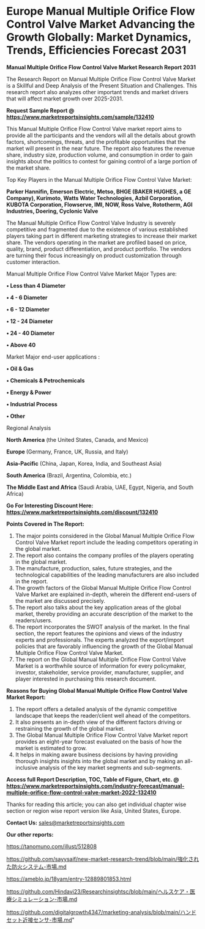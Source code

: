 # Europe  Manual Multiple Orifice Flow Control Valve Market Advancing the Growth Globally: Market Dynamics, Trends, Efficiencies Forecast 2031

<strong>Manual Multiple Orifice Flow Control Valve Market Research Report 2031</strong>

The Research Report on Manual Multiple Orifice Flow Control Valve Market is a Skillful and Deep Analysis of the Present Situation and Challenges. This research report also analyzes other important trends and market drivers that will affect market growth over 2025-2031.

<strong>Request Sample Report @ <a href=https://www.marketreportsinsights.com/sample/132410>https://www.marketreportsinsights.com/sample/132410</a></strong>

This Manual Multiple Orifice Flow Control Valve market report aims to provide all the participants and the vendors will all the details about growth factors, shortcomings, threats, and the profitable opportunities that the market will present in the near future. The report also features the revenue share, industry size, production volume, and consumption in order to gain insights about the politics to contest for gaining control of a large portion of the market share.

Top Key Players in the Manual Multiple Orifice Flow Control Valve Market:

<strong>Parker Hannifin, Emerson Electric, Metso, BHGE (BAKER HUGHES, a GE Company), Kurimoto, Watts Water Technologies, Azbil Corporation, KUBOTA Corporation, Flowserve, IMI, NOW, Ross Valve, Rototherm, AGI Industries, Doering, Cyclonic Valve</strong>

The Manual Multiple Orifice Flow Control Valve Industry is severely competitive and fragmented due to the existence of various established players taking part in different marketing strategies to increase their market share. The vendors operating in the market are profiled based on price, quality, brand, product differentiation, and product portfolio. The vendors are turning their focus increasingly on product customization through customer interaction.

Manual Multiple Orifice Flow Control Valve Market Major Types are:

<strong>• Less than 4 Diameter

• 4 - 6 Diameter

• 6 - 12 Diameter

• 12 - 24 Diameter

• 24 - 40 Diameter

• Above 40</strong>

Market Major end-user applications :

<strong>• Oil & Gas

• Chemicals & Petrochemicals

• Energy & Power

• Industrial Process

• Other</strong>

Regional Analysis

</u><strong><b>North America</b></strong> (the United States, Canada, and Mexico)

<strong><b>Europe </b></strong>(Germany, France, UK, Russia, and Italy)

<strong><b>Asia-Pacific</b></strong> (China, Japan, Korea, India, and Southeast Asia)

<strong><b>South America</b></strong> (Brazil, Argentina, Colombia, etc.)

<strong><b>The Middle East and Africa</b></strong> (Saudi Arabia, UAE, Egypt, Nigeria, and South Africa)

<strong>Go For Interesting Discount Here: <a href=https://www.marketreportsinsights.com/discount/132410>https://www.marketreportsinsights.com/discount/132410</a></strong>

<strong>Points Covered in The Report:</strong>
<ol>
  <li>The major points considered in the Global Manual Multiple Orifice Flow Control Valve Market report include the leading competitors operating in the global market.</li>
  <li>The report also contains the company profiles of the players operating in the global market.</li>
  <li>The manufacture, production, sales, future strategies, and the technological capabilities of the leading manufacturers are also included in the report.</li>
  <li>The growth factors of the Global Manual Multiple Orifice Flow Control Valve Market are explained in-depth, wherein the different end-users of the market are discussed precisely.</li>
  <li>The report also talks about the key application areas of the global market, thereby providing an accurate description of the market to the readers/users.</li>
  <li>The report incorporates the SWOT analysis of the market. In the final section, the report features the opinions and views of the industry experts and professionals. The experts analyzed the export/import policies that are favorably influencing the growth of the Global Manual Multiple Orifice Flow Control Valve Market.</li>
  <li>The report on the Global Manual Multiple Orifice Flow Control Valve Market is a worthwhile source of information for every policymaker, investor, stakeholder, service provider, manufacturer, supplier, and player interested in purchasing this research document.</li>
</ol>
<strong>Reasons for Buying Global Manual Multiple Orifice Flow Control Valve Market Report:</strong>

<ol>
  <li>The report offers a detailed analysis of the dynamic competitive landscape that keeps the reader/client well ahead of the competitors.</li>
  <li>It also presents an in-depth view of the different factors driving or restraining the growth of the global market.</li>
  <li>The Global Manual Multiple Orifice Flow Control Valve Market report provides an eight-year forecast evaluated on the basis of how the market is estimated to grow.</li>
  <li>It helps in making aware business decisions by having providing thorough insights insights into the global market and by making an all-inclusive analysis of the key market segments and sub-segments.</li>
</ol>
<strong>Access full Report Description, TOC, Table of Figure, Chart, etc. @ <a href=https://www.marketreportsinsights.com/industry-forecast/manual-multiple-orifice-flow-control-valve-market-2022-132410>https://www.marketreportsinsights.com/industry-forecast/manual-multiple-orifice-flow-control-valve-market-2022-132410</a></strong>


Thanks for reading this article; you can also get individual chapter wise section or region wise report version like Asia, United States, Europe.

<strong>Contact Us:</strong>
sales@marketreportsinsights.com

<strong>Our other reports:</strong>

<a href=https://tanomuno.com/illust/512808>https://tanomuno.com/illust/512808</a>

<a href=https://github.com/sayysaif/new-market-research-trend/blob/main/強化された防火システム-市場.md>https://github.com/sayysaif/new-market-research-trend/blob/main/強化された防火システム-市場.md</a>

<a href=https://ameblo.jp/18yam/entry-12889801853.html>https://ameblo.jp/18yam/entry-12889801853.html</a>

<a href=https://github.com/Hindavi23/Researchinsightsc/blob/main/ヘルスケア・医療シミュレーション-市場.md>https://github.com/Hindavi23/Researchinsightsc/blob/main/ヘルスケア・医療シミュレーション-市場.md</a>

<a href=https://github.com/digitalgrowth4347/marketing-analysis/blob/main/ハンドセット近接センサ-市場.md>https://github.com/digitalgrowth4347/marketing-analysis/blob/main/ハンドセット近接センサ-市場.md</a>"
